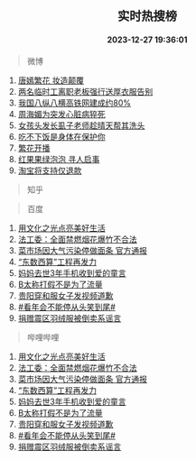 <div align="center"><h2>实时热搜榜</h2><h4>2023-12-27 19:36:01</h4></div>

> 微博  

1. [唐嫣繁花 妆造颠覆](https://s.weibo.com/weibo?q=%E5%94%90%E5%AB%A3%E7%B9%81%E8%8A%B1%20%E5%A6%86%E9%80%A0%E9%A2%A0%E8%A6%86&t=31&band_rank=1&Refer=top)<br />
2. [两名临时工离职老板强行送厚衣服告别](https://s.weibo.com/weibo?q=%23%E4%B8%A4%E5%90%8D%E4%B8%B4%E6%97%B6%E5%B7%A5%E7%A6%BB%E8%81%8C%E8%80%81%E6%9D%BF%E5%BC%BA%E8%A1%8C%E9%80%81%E5%8E%9A%E8%A1%A3%E6%9C%8D%E5%91%8A%E5%88%AB%23&t=31&band_rank=2&Refer=top)<br />
3. [我国八纵八横高铁网建成约80%](https://s.weibo.com/weibo?q=%23%E6%88%91%E5%9B%BD%E5%85%AB%E7%BA%B5%E5%85%AB%E6%A8%AA%E9%AB%98%E9%93%81%E7%BD%91%E5%BB%BA%E6%88%90%E7%BA%A680%25%23&t=31&band_rank=3&Refer=top)<br />
4. [周海媚为突发心脏病猝死](https://s.weibo.com/weibo?q=%23%E5%91%A8%E6%B5%B7%E5%AA%9A%E4%B8%BA%E7%AA%81%E5%8F%91%E5%BF%83%E8%84%8F%E7%97%85%E7%8C%9D%E6%AD%BB%23&t=31&band_rank=4&Refer=top)<br />
5. [女孩头发长虱子老师趁晴天帮其洗头](https://s.weibo.com/weibo?q=%23%E5%A5%B3%E5%AD%A9%E5%A4%B4%E5%8F%91%E9%95%BF%E8%99%B1%E5%AD%90%E8%80%81%E5%B8%88%E8%B6%81%E6%99%B4%E5%A4%A9%E5%B8%AE%E5%85%B6%E6%B4%97%E5%A4%B4%23&t=31&band_rank=5&Refer=top)<br />
6. [吃不下饭是身体在保护你](https://s.weibo.com/weibo?q=%E5%90%83%E4%B8%8D%E4%B8%8B%E9%A5%AD%E6%98%AF%E8%BA%AB%E4%BD%93%E5%9C%A8%E4%BF%9D%E6%8A%A4%E4%BD%A0&t=31&band_rank=6&Refer=top)<br />
7. [繁花开播](https://s.weibo.com/weibo?q=%E7%B9%81%E8%8A%B1%E5%BC%80%E6%92%AD&t=31&band_rank=7&Refer=top)<br />
8. [红果果绿泡泡 寻人启事](https://s.weibo.com/weibo?q=%E7%BA%A2%E6%9E%9C%E6%9E%9C%E7%BB%BF%E6%B3%A1%E6%B3%A1%20%E5%AF%BB%E4%BA%BA%E5%90%AF%E4%BA%8B&t=31&band_rank=8&Refer=top)<br />
9. [淘宝将支持仅退款](https://s.weibo.com/weibo?q=%23%E6%B7%98%E5%AE%9D%E5%B0%86%E6%94%AF%E6%8C%81%E4%BB%85%E9%80%80%E6%AC%BE%23&t=31&band_rank=9&Refer=top)<br />

> 知乎  


> 百度  

1. [用文化之光点亮美好生活](https://www.baidu.com/s?wd=%E7%94%A8%E6%96%87%E5%8C%96%E4%B9%8B%E5%85%89%E7%82%B9%E4%BA%AE%E7%BE%8E%E5%A5%BD%E7%94%9F%E6%B4%BB&sa=fyb_news&rsv_dl=fyb_news)<br />
2. [法工委：全面禁燃烟花爆竹不合法](https://www.baidu.com/s?wd=%E6%B3%95%E5%B7%A5%E5%A7%94%EF%BC%9A%E5%85%A8%E9%9D%A2%E7%A6%81%E7%87%83%E7%83%9F%E8%8A%B1%E7%88%86%E7%AB%B9%E4%B8%8D%E5%90%88%E6%B3%95&sa=fyb_news&rsv_dl=fyb_news)<br />
3. [菜市场因大气污染停做面条 官方通报](https://www.baidu.com/s?wd=%E8%8F%9C%E5%B8%82%E5%9C%BA%E5%9B%A0%E5%A4%A7%E6%B0%94%E6%B1%A1%E6%9F%93%E5%81%9C%E5%81%9A%E9%9D%A2%E6%9D%A1+%E5%AE%98%E6%96%B9%E9%80%9A%E6%8A%A5&sa=fyb_news&rsv_dl=fyb_news)<br />
4. [“东数西算”工程再发力](https://www.baidu.com/s?wd=%E2%80%9C%E4%B8%9C%E6%95%B0%E8%A5%BF%E7%AE%97%E2%80%9D%E5%B7%A5%E7%A8%8B%E5%86%8D%E5%8F%91%E5%8A%9B&sa=fyb_news&rsv_dl=fyb_news)<br />
5. [妈妈去世3年手机收到爱的童言](https://www.baidu.com/s?wd=%E5%A6%88%E5%A6%88%E5%8E%BB%E4%B8%963%E5%B9%B4%E6%89%8B%E6%9C%BA%E6%94%B6%E5%88%B0%E7%88%B1%E7%9A%84%E7%AB%A5%E8%A8%80&sa=fyb_news&rsv_dl=fyb_news)<br />
6. [B太称打假不是为了流量](https://www.baidu.com/s?wd=B%E5%A4%AA%E7%A7%B0%E6%89%93%E5%81%87%E4%B8%8D%E6%98%AF%E4%B8%BA%E4%BA%86%E6%B5%81%E9%87%8F&sa=fyb_news&rsv_dl=fyb_news)<br />
7. [贵阳穿和服女子发视频道歉](https://www.baidu.com/s?wd=%E8%B4%B5%E9%98%B3%E7%A9%BF%E5%92%8C%E6%9C%8D%E5%A5%B3%E5%AD%90%E5%8F%91%E8%A7%86%E9%A2%91%E9%81%93%E6%AD%89&sa=fyb_news&rsv_dl=fyb_news)<br />
8. [#看年会不能停从头笑到尾#](https://www.baidu.com/s?wd=%23%E7%9C%8B%E5%B9%B4%E4%BC%9A%E4%B8%8D%E8%83%BD%E5%81%9C%E4%BB%8E%E5%A4%B4%E7%AC%91%E5%88%B0%E5%B0%BE%23&sa=fyb_news&rsv_dl=fyb_news)<br />
9. [捐赠震区羽绒服被倒卖系谣言](https://www.baidu.com/s?wd=%E6%8D%90%E8%B5%A0%E9%9C%87%E5%8C%BA%E7%BE%BD%E7%BB%92%E6%9C%8D%E8%A2%AB%E5%80%92%E5%8D%96%E7%B3%BB%E8%B0%A3%E8%A8%80&sa=fyb_news&rsv_dl=fyb_news)<br />

> 哔哩哔哩  

1. [用文化之光点亮美好生活](https://www.baidu.com/s?wd=%E7%94%A8%E6%96%87%E5%8C%96%E4%B9%8B%E5%85%89%E7%82%B9%E4%BA%AE%E7%BE%8E%E5%A5%BD%E7%94%9F%E6%B4%BB&sa=fyb_news&rsv_dl=fyb_news)<br />
2. [法工委：全面禁燃烟花爆竹不合法](https://www.baidu.com/s?wd=%E6%B3%95%E5%B7%A5%E5%A7%94%EF%BC%9A%E5%85%A8%E9%9D%A2%E7%A6%81%E7%87%83%E7%83%9F%E8%8A%B1%E7%88%86%E7%AB%B9%E4%B8%8D%E5%90%88%E6%B3%95&sa=fyb_news&rsv_dl=fyb_news)<br />
3. [菜市场因大气污染停做面条 官方通报](https://www.baidu.com/s?wd=%E8%8F%9C%E5%B8%82%E5%9C%BA%E5%9B%A0%E5%A4%A7%E6%B0%94%E6%B1%A1%E6%9F%93%E5%81%9C%E5%81%9A%E9%9D%A2%E6%9D%A1+%E5%AE%98%E6%96%B9%E9%80%9A%E6%8A%A5&sa=fyb_news&rsv_dl=fyb_news)<br />
4. [“东数西算”工程再发力](https://www.baidu.com/s?wd=%E2%80%9C%E4%B8%9C%E6%95%B0%E8%A5%BF%E7%AE%97%E2%80%9D%E5%B7%A5%E7%A8%8B%E5%86%8D%E5%8F%91%E5%8A%9B&sa=fyb_news&rsv_dl=fyb_news)<br />
5. [妈妈去世3年手机收到爱的童言](https://www.baidu.com/s?wd=%E5%A6%88%E5%A6%88%E5%8E%BB%E4%B8%963%E5%B9%B4%E6%89%8B%E6%9C%BA%E6%94%B6%E5%88%B0%E7%88%B1%E7%9A%84%E7%AB%A5%E8%A8%80&sa=fyb_news&rsv_dl=fyb_news)<br />
6. [B太称打假不是为了流量](https://www.baidu.com/s?wd=B%E5%A4%AA%E7%A7%B0%E6%89%93%E5%81%87%E4%B8%8D%E6%98%AF%E4%B8%BA%E4%BA%86%E6%B5%81%E9%87%8F&sa=fyb_news&rsv_dl=fyb_news)<br />
7. [贵阳穿和服女子发视频道歉](https://www.baidu.com/s?wd=%E8%B4%B5%E9%98%B3%E7%A9%BF%E5%92%8C%E6%9C%8D%E5%A5%B3%E5%AD%90%E5%8F%91%E8%A7%86%E9%A2%91%E9%81%93%E6%AD%89&sa=fyb_news&rsv_dl=fyb_news)<br />
8. [#看年会不能停从头笑到尾#](https://www.baidu.com/s?wd=%23%E7%9C%8B%E5%B9%B4%E4%BC%9A%E4%B8%8D%E8%83%BD%E5%81%9C%E4%BB%8E%E5%A4%B4%E7%AC%91%E5%88%B0%E5%B0%BE%23&sa=fyb_news&rsv_dl=fyb_news)<br />
9. [捐赠震区羽绒服被倒卖系谣言](https://www.baidu.com/s?wd=%E6%8D%90%E8%B5%A0%E9%9C%87%E5%8C%BA%E7%BE%BD%E7%BB%92%E6%9C%8D%E8%A2%AB%E5%80%92%E5%8D%96%E7%B3%BB%E8%B0%A3%E8%A8%80&sa=fyb_news&rsv_dl=fyb_news)<br />
